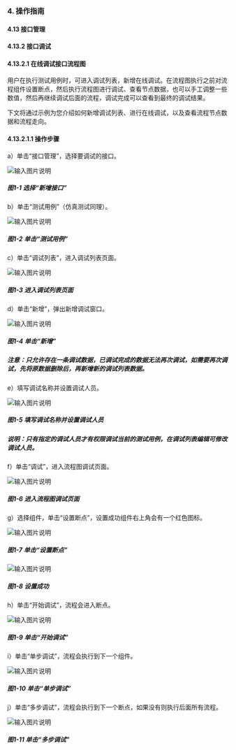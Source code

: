 ### 4. 操作指南

#### 4.13 接口管理

#### 4.13.2 接口调试

#### 4.13.2.1 在线调试接口流程图

用户在执行测试用例时，可进入调试列表，新增在线调试。在流程图执行之前对流程组件设置断点，然后执行流程图进行调试、查看节点数据，也可以手工调整一些数值，然后再继续调试后面的流程，调试完成可以查看到最终的调试结果。

下文将通过示例为您介绍如何新增调试列表、进行在线调试，以及查看流程节点数据和流程走向。

#### 4.13.2.1.1 操作步骤

a）单击“接口管理”，选择要调试的接口。

![输入图片说明](../../../../../images/SoFlu%EF%BC%88%E5%90%8E%E7%AB%AF%EF%BC%89%E5%BC%80%E5%8F%91%E5%B9%B3%E5%8F%B0/1.%20%E6%9C%80%E6%96%B0%E7%89%88%E6%9C%AC%20-%20%E6%9B%B4%E6%96%B0%E6%97%A5%E6%9C%9F%20-%202022.10.08/4.%20%E6%93%8D%E4%BD%9C%E6%8C%87%E5%8D%97/13.%20%E6%8E%A5%E5%8F%A3%E7%AE%A1%E7%90%86/2.%20%E6%8E%A5%E5%8F%A3%E8%B0%83%E8%AF%95/image.png)

##### 图1-1 选择“新增接口”

b）单击“测试用例”（仿真测试同理）。

![输入图片说明](../../../../../images/SoFlu%EF%BC%88%E5%90%8E%E7%AB%AF%EF%BC%89%E5%BC%80%E5%8F%91%E5%B9%B3%E5%8F%B0/1.%20%E6%9C%80%E6%96%B0%E7%89%88%E6%9C%AC%20-%20%E6%9B%B4%E6%96%B0%E6%97%A5%E6%9C%9F%20-%202022.10.08/4.%20%E6%93%8D%E4%BD%9C%E6%8C%87%E5%8D%97/13.%20%E6%8E%A5%E5%8F%A3%E7%AE%A1%E7%90%86/2.%20%E6%8E%A5%E5%8F%A3%E8%B0%83%E8%AF%95/1-2.png)

##### 图1-2 单击“测试用例”

c）单击“调试列表”，进入调试列表页面。

![输入图片说明](../../../../../images/SoFlu%EF%BC%88%E5%90%8E%E7%AB%AF%EF%BC%89%E5%BC%80%E5%8F%91%E5%B9%B3%E5%8F%B0/1.%20%E6%9C%80%E6%96%B0%E7%89%88%E6%9C%AC%20-%20%E6%9B%B4%E6%96%B0%E6%97%A5%E6%9C%9F%20-%202022.10.08/4.%20%E6%93%8D%E4%BD%9C%E6%8C%87%E5%8D%97/13.%20%E6%8E%A5%E5%8F%A3%E7%AE%A1%E7%90%86/2.%20%E6%8E%A5%E5%8F%A3%E8%B0%83%E8%AF%95/1-3.png)

##### 图1-3 进入调试列表页面

d）单击“新增”，弹出新增调试窗口。

![输入图片说明](../../../../../images/SoFlu%EF%BC%88%E5%90%8E%E7%AB%AF%EF%BC%89%E5%BC%80%E5%8F%91%E5%B9%B3%E5%8F%B0/1.%20%E6%9C%80%E6%96%B0%E7%89%88%E6%9C%AC%20-%20%E6%9B%B4%E6%96%B0%E6%97%A5%E6%9C%9F%20-%202022.10.08/4.%20%E6%93%8D%E4%BD%9C%E6%8C%87%E5%8D%97/13.%20%E6%8E%A5%E5%8F%A3%E7%AE%A1%E7%90%86/2.%20%E6%8E%A5%E5%8F%A3%E8%B0%83%E8%AF%95/1-4.png)

##### 图1-4 单击“新增”

##### 注意：只允许存在一条调试数据，已调试完成的数据无法再次调试，如需要再次调试，先将原数据删除后，再新增新的调试列表数据。

e）填写调试名称并设置调试人员。

![输入图片说明](../../../../../images/SoFlu%EF%BC%88%E5%90%8E%E7%AB%AF%EF%BC%89%E5%BC%80%E5%8F%91%E5%B9%B3%E5%8F%B0/1.%20%E6%9C%80%E6%96%B0%E7%89%88%E6%9C%AC%20-%20%E6%9B%B4%E6%96%B0%E6%97%A5%E6%9C%9F%20-%202022.10.08/4.%20%E6%93%8D%E4%BD%9C%E6%8C%87%E5%8D%97/13.%20%E6%8E%A5%E5%8F%A3%E7%AE%A1%E7%90%86/2.%20%E6%8E%A5%E5%8F%A3%E8%B0%83%E8%AF%95/1-5.png)

##### 图1-5 填写调试名称并设置调试人员

##### 说明：只有指定的调试人员才有权限调试当前的测试用例，在调试列表编辑可修改调试人员。

f）单击“调试”，进入流程图调试页面。

![输入图片说明](../../../../../images/SoFlu%EF%BC%88%E5%90%8E%E7%AB%AF%EF%BC%89%E5%BC%80%E5%8F%91%E5%B9%B3%E5%8F%B0/1.%20%E6%9C%80%E6%96%B0%E7%89%88%E6%9C%AC%20-%20%E6%9B%B4%E6%96%B0%E6%97%A5%E6%9C%9F%20-%202022.10.08/4.%20%E6%93%8D%E4%BD%9C%E6%8C%87%E5%8D%97/13.%20%E6%8E%A5%E5%8F%A3%E7%AE%A1%E7%90%86/2.%20%E6%8E%A5%E5%8F%A3%E8%B0%83%E8%AF%95/1-6.png)

##### 图1-6 进入流程图调试页面

g）选择组件，单击“设置断点”，设置成功组件右上角会有一个红色图标。

![输入图片说明](../../../../../images/SoFlu%EF%BC%88%E5%90%8E%E7%AB%AF%EF%BC%89%E5%BC%80%E5%8F%91%E5%B9%B3%E5%8F%B0/1.%20%E6%9C%80%E6%96%B0%E7%89%88%E6%9C%AC%20-%20%E6%9B%B4%E6%96%B0%E6%97%A5%E6%9C%9F%20-%202022.10.08/4.%20%E6%93%8D%E4%BD%9C%E6%8C%87%E5%8D%97/13.%20%E6%8E%A5%E5%8F%A3%E7%AE%A1%E7%90%86/2.%20%E6%8E%A5%E5%8F%A3%E8%B0%83%E8%AF%95/1-7.png)

##### 图1-7 单击“设置断点”

![输入图片说明](../../../../../images/SoFlu%EF%BC%88%E5%90%8E%E7%AB%AF%EF%BC%89%E5%BC%80%E5%8F%91%E5%B9%B3%E5%8F%B0/1.%20%E6%9C%80%E6%96%B0%E7%89%88%E6%9C%AC%20-%20%E6%9B%B4%E6%96%B0%E6%97%A5%E6%9C%9F%20-%202022.10.08/4.%20%E6%93%8D%E4%BD%9C%E6%8C%87%E5%8D%97/13.%20%E6%8E%A5%E5%8F%A3%E7%AE%A1%E7%90%86/2.%20%E6%8E%A5%E5%8F%A3%E8%B0%83%E8%AF%95/1-8.png)

##### 图1-8 设置成功

h）单击“开始调试”，流程会进入断点。

![输入图片说明](../../../../../images/SoFlu%EF%BC%88%E5%90%8E%E7%AB%AF%EF%BC%89%E5%BC%80%E5%8F%91%E5%B9%B3%E5%8F%B0/1.%20%E6%9C%80%E6%96%B0%E7%89%88%E6%9C%AC%20-%20%E6%9B%B4%E6%96%B0%E6%97%A5%E6%9C%9F%20-%202022.10.08/4.%20%E6%93%8D%E4%BD%9C%E6%8C%87%E5%8D%97/13.%20%E6%8E%A5%E5%8F%A3%E7%AE%A1%E7%90%86/2.%20%E6%8E%A5%E5%8F%A3%E8%B0%83%E8%AF%95/1-9.png)

##### 图1-9 单击“开始调试”

i）单击“单步调试”，流程会执行到下一个组件。

![输入图片说明](../../../../../images/SoFlu%EF%BC%88%E5%90%8E%E7%AB%AF%EF%BC%89%E5%BC%80%E5%8F%91%E5%B9%B3%E5%8F%B0/1.%20%E6%9C%80%E6%96%B0%E7%89%88%E6%9C%AC%20-%20%E6%9B%B4%E6%96%B0%E6%97%A5%E6%9C%9F%20-%202022.10.08/4.%20%E6%93%8D%E4%BD%9C%E6%8C%87%E5%8D%97/13.%20%E6%8E%A5%E5%8F%A3%E7%AE%A1%E7%90%86/2.%20%E6%8E%A5%E5%8F%A3%E8%B0%83%E8%AF%95/1-10.png)

##### 图1-10 单击“单步调试”

j）单击“多步调试”，流程会执行到下一个断点，如果没有则执行后面所有流程。

![输入图片说明](../../../../../images/SoFlu%EF%BC%88%E5%90%8E%E7%AB%AF%EF%BC%89%E5%BC%80%E5%8F%91%E5%B9%B3%E5%8F%B0/1.%20%E6%9C%80%E6%96%B0%E7%89%88%E6%9C%AC%20-%20%E6%9B%B4%E6%96%B0%E6%97%A5%E6%9C%9F%20-%202022.10.08/4.%20%E6%93%8D%E4%BD%9C%E6%8C%87%E5%8D%97/13.%20%E6%8E%A5%E5%8F%A3%E7%AE%A1%E7%90%86/2.%20%E6%8E%A5%E5%8F%A3%E8%B0%83%E8%AF%95/1-11.png)

##### 图1-11 单击“多步调试”
